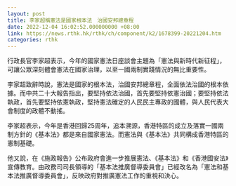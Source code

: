 ```yaml
---
layout: post
title: 李家超稱憲法是國家根本法　治國安邦總章程
date: 2022-12-04 16:02:52.000000000 +08:00
link: https://news.rthk.hk/rthk/ch/component/k2/1678399-20221204.htm
categories: rthk
---
```


行政長官李家超表示，今年的國家憲法日座談會主題為「憲法與新時代新征程」，可讓公眾深刻體會憲法在國家治理，以至一國兩制實踐情況的無比重要性。

李家超致辭時說，憲法是國家的根本法，治國安邦總章程，全面依法治國的根本依據。而中共二十大報告指出，要堅持依法治國，首先要堅持依憲治國；要堅持依法執政，首先要堅持依憲執政，堅持憲法確定的人民民主專政的國體，與人民代表大會制度的政體不動搖。

李家超表示，今年是香港回歸25周年，追本溯源，香港特區的成立及落實一國兩制方針的《基本法》都是來自國家憲法。而憲法與《基本法》共同構成香港特區的憲制基礎。

他又說，在《施政報告》公布政府會進一步推展憲法、《基本法》和《香港國安法》宣傳教育。由政務司司長領導的「基本法推廣督導委員會」已經改名為「憲法和基本法推廣督導委員會」，反映政府對推廣憲法工作的重視和決心。
